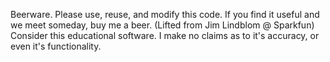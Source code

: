 Beerware. Please use, reuse, and modify this code. If you find it useful and we meet someday, buy me a beer. 
(Lifted from Jim Lindblom @ Sparkfun)
Consider this educational software.  I make no claims as to it's accuracy, or even it's functionality.
